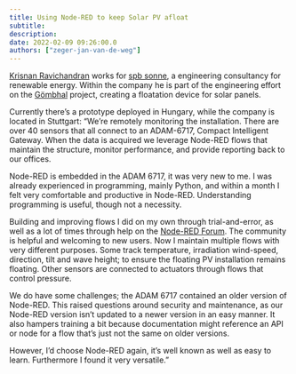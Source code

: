 ```yaml
---
title: Using Node-RED to keep Solar PV afloat
subtitle:
description:
date: 2022-02-09 09:26:00.0
authors: ["zeger-jan-van-de-weg"]
---
```


[Krisnan Ravichandran](https://www.linkedin.com/in/krishnanravichandran/) works
for [spb sonne](https://www.sbp.solar), a engineering consultancy for renewable
energy. Within the company he is part of the engineering effort on the
[Gömbhal](https://www.sbp.de/en/news/goembhal-sbp-sonnes-pioneering-floating-pv-system/)
project, creating a floatation device for solar panels. 

<!--more-->

Currently there’s a prototype deployed in Hungary, while the company is located
in Stuttgart: “We’re remotely monitoring the installation. There are over 40
sensors that all connect to an ADAM-6717, Compact Intelligent Gateway. When the
data is acquired we leverage Node-RED flows that maintain the structure, monitor
performance, and provide reporting back to our offices.

Node-RED is embedded in the ADAM 6717, it was very new to me. I was already
experienced in programming, mainly Python, and within a month I felt very
comfortable and productive in Node-RED. Understanding programming is useful,
though not a necessity. 

Building and improving flows I did on my own through trial-and-error, as well
as a lot of times through help on the [Node-RED Forum](https://discourse.nodered.org/).
The community is helpful and welcoming to new users. Now I maintain multiple
flows with very different purposes. Some track temperature,
irradiation wind-speed, direction, tilt and wave height; to ensure the floating
PV installation remains floating. Other sensors are connected to actuators
through flows that control pressure.

We do have some challenges; the ADAM 6717 contained an older version of Node-RED.
This raised questions around security and maintenance, as our Node-RED version
isn’t updated to a newer version in an easy manner. It also hampers training a
bit because documentation might reference an API or node for a flow that’s just
not the same on older versions.

However, I’d choose Node-RED again, it’s well known as well as easy to learn.
Furthermore I found it very versatile.”

